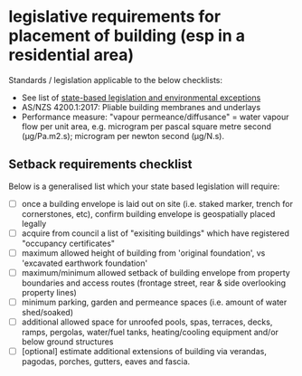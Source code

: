 # legislative requirements for placement of building (esp in a residential area)

Standards / legislation applicable to the below checklists:
  * See list of [state-based legislation and environmental exceptions](https://github.com/earthsteading/earthship/blob/master/checklist_state-legislation-exceptions.md)
  * AS/NZS 4200.1:2017: Pliable building membranes and underlays
  * Performance measure: "vapour permeance/diffusance" = water vapour flow per unit area, e.g. microgram per pascal square metre second (µg/Pa.m2.s); microgram per newton second (µg/N.s).

## Setback requirements checklist
Below is a generalised list which your state based legislation will require:

  - [ ] once a building envelope is laid out on site (i.e. staked marker, trench for cornerstones, etc), confirm building envelope is geospatially placed legally 
  - [ ] acquire from council a list of "exisiting buildings" which have registered "occupancy certificates"
  - [ ] maximum allowed height of building from 'original foundation', vs 'excavated earthwork foundation' 
  - [ ] maximum/minimum allowed setback of building envelope from property boundaries and access routes (frontage street, rear & side overlooking property lines)
  - [ ] minimum parking, garden and permeance spaces (i.e. amount of water shed/soaked) 
  - [ ] additional allowed space for unroofed pools, spas, terraces, decks, ramps, pergolas, water/fuel tanks, heating/cooling equipment and/or below ground structures
  - [ ] [optional] estimate additional extensions of building via verandas, pagodas, porches, gutters, eaves and fascia.
